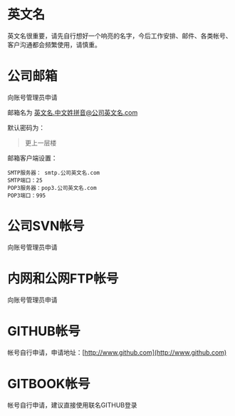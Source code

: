# 英文名

英文名很重要，请先自行想好一个响亮的名字，今后工作安排、邮件、各类帐号、客户沟通都会频繁使用，请慎重。

# 公司邮箱

向账号管理员申请

邮箱名为 英文名.中文姓拼音@公司英文名.com

默认密码为：

> 更上一层楼

邮箱客户端设置：

```
SMTP服务器： smtp.公司英文名.com
SMTP端口：25
POP3服务器：pop3.公司英文名.com
POP3端口：995
```

# 公司SVN帐号

向账号管理员申请

# 内网和公网FTP帐号

向账号管理员申请

# GITHUB帐号

帐号自行申请，申请地址：[http://www.github.com](http://www.github.com)

# GITBOOK帐号

帐号自行申请，建议直接使用联名GITHUB登录

